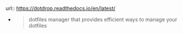 url:: https://dotdrop.readthedocs.io/en/latest/

- > dotfiles manager that provides efficient ways to manage your dotfiles